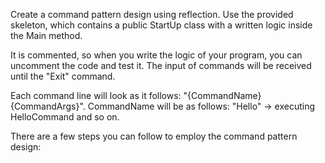 Create a command pattern design using reflection. Use the provided skeleton, which contains a public StartUp class with a written logic inside the Main method.

It is commented, so when you write the logic of your program, you can uncomment the code and test it. The input of commands will be received until the "Exit" command.

Each command line will look as it follows: "{CommandName} {CommandArgs}". CommandName will be as follows: "Hello" -> executing HelloCommand and so on.

There are a few steps you can follow to employ the command pattern design:
